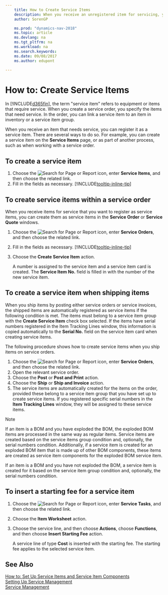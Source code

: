 ```yaml
---
    title: How to Create Service Items 
    description: When you receive an unregistered item for servicing, you can register it as a service item.
    author: SorenGP

    ms.prod: "dynamics-nav-2018"
    ms.topic: article
    ms.devlang: na
    ms.tgt_pltfrm: na
    ms.workload: na
    ms.search.keywords:
    ms.date: 09/08/2017
    ms.author: edupont

---
```

# How to: Create Service Items
In [!INCLUDE[d365fin](includes/d365fin_md.md)], the term "service item" refers to equipment or items that require service. When you create a service order, you specify the items that need service. In the order, you can link a service item to an item in inventory or a service item group.    

When you receive an item that needs service, you can register it as a service item. There are several ways to do so. For example, you can create a service item on the **Service Items** page, or as part of another process, such as when working with a service order.   

## To create a service item  
1. Choose the ![Search for Page or Report](media/ui-search/search_small.png "Search for Page or Report icon") icon, enter **Service Items**, and then choose the related link.
2. Fill in the fields as necessary. [!INCLUDE[tooltip-inline-tip](includes/tooltip-inline-tip_md.md)]  

## To create service items within a service order  
When you receive items for service that you want to register as service items, you can create them as service items in the **Service Order** or **Service Quote** windows.  

1. Choose the ![Search for Page or Report](media/ui-search/search_small.png "Search for Page or Report icon") icon, enter **Service Orders**, and then choose the related link.  
2. Fill in the fields as necessary. [!INCLUDE[tooltip-inline-tip](includes/tooltip-inline-tip_md.md)]  
3. Choose the **Create Service Item** action.  

    A number is assigned to the service item and a service item card is created. The **Service Item No.** field is filled in with the number of the new service item.

## To create a service item when shipping items  
When you ship items by posting either service orders or service invoices, the shipped items are automatically registered as service items if the following condition is met. The items must belong to a service item group with the **Create Service Item** check box selected. If the items have serial numbers registered in the Item Tracking Lines window, this information is copied automatically to the **Serial No.** field on the service item card when creating service items.  

The following procedure shows how to create service items when you ship items on service orders.  

1. Choose the ![Search for Page or Report](media/ui-search/search_small.png "Search for Page or Report icon") icon, enter **Service Orders**, and then choose the related link.  
2. Open the relevant service order.  
3. Choose the **Post** or **Post and Print** action.  
4. Choose the **Ship** or **Ship and Invoice** action.  
5. The service items are automatically created for the items on the order, provided these belong to a service item group that you have set up to create service items. If you registered specific serial numbers in the **Item Tracking Lines** window, they will be assigned to these service items.  

> [!NOTE]  
>  If an item is a BOM and you have exploded the BOM, the exploded BOM items are processed in the same way as regular items. Service items are created based on the service items group condition and, optionally, the serial numbers condition. Additionally, if a service item is created for an exploded BOM item that is made up of other BOM components, these items are created as service item components for the exploded BOM service item.  
>   
>  If an item is a BOM and you have not exploded the BOM, a service item is created for it based on the service item group condition and, optionally, the serial numbers condition.  

## To insert a starting fee for a service item
1. Choose the ![Search for Page or Report](media/ui-search/search_small.png "Search for Page or Report icon") icon, enter **Service Tasks**, and then choose the related link.
2. Choose the **Item Worksheet** action.
3. Choose the service line, and then choose **Actions**, choose **Functions**, and then choose **Insert Starting Fee** action.  

    A service line of type **Cost** is inserted with the starting fee. The starting fee applies to the selected service item.

## See Also  
[How to: Set Up Service Items and Service Item Components](service-how-setup-service-items.md)  
[Setting Up Service Management](service-setup-service.md)  
[Service Management](service-service.md)  
